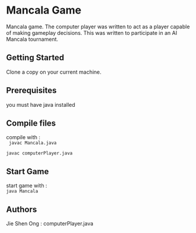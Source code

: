 # Mancala Game

Mancala game. The computer player was written to act as a player capable of making gameplay decisions.
This was written to participate in an AI Mancala tournament.

## Getting Started
Clone a copy on your current machine.

## Prerequisites

you must have java installed

## Compile files
compile with : <br>
      <code>    javac Mancala.java</code> <br>
      <code>    javac computerPlayer.java</code>
      

## Start Game
start game with : <br>
      <code>java Mancala </code>


## Authors
   Jie Shen Ong : computerPlayer.java


	
